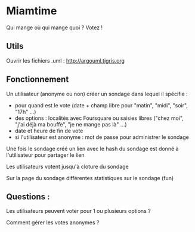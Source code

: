 Miamtime
========
Qui mange où qui mange quoi ? Votez !

Utils
-------
Ouvrir les fichiers .uml : http://argouml.tigris.org

Fonctionnement
--------
Un utilisateur (anonyme ou non) créer un sondage dans lequel il spécifie :
* pour quand est le vote (date + champ libre pour "matin", "midi", "soir", "17h" ...) 
* des options : localités avec Foursquare ou saisies libres ("chez moi", "j'ai déjà ma bouffe", "je ne mange pas là" ...)
* date et heure de fin de vote
* si l'utilisateur est anonyme : mot de passe pour administrer le sondage

Une fois le sondage créé un lien avec le hash du sondage est donné à l'utilisateur pour partager le lien

Les utilisateurs votent jusqu'à cloture du sondage

Sur la page du sondage différentes statistiques sur le sondage (fun)

Questions :
--------
Les utilisateurs peuvent voter pour 1 ou plusieurs options ?

Comment gérer les votes anonymes ?
